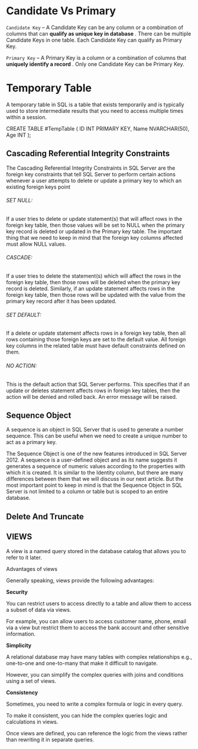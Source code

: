 # Candidate Vs Primary

`Candidate Key` – A Candidate Key can be any column or a combination of columns that can  **qualify as unique key in database** . There can be multiple Candidate Keys in one table. Each Candidate Key can qualify as Primary Key.

`Primary Key` – A Primary Key is a column or a combination of columns that  **uniquely identify a record** . Only one Candidate Key can be Primary Key.

# Temporary Table

A temporary table in SQL is a table that exists temporarily and is typically used to store intermediate results that you need to access multiple times within a session.

CREATE TABLE #TempTable (
    ID INT PRIMARY KEY,
    Name NVARCHAR(50),
    Age INT
);

## **Cascading Referential Integrity Constraints**

The Cascading Referential Integrity Constraints in SQL Server are the foreign key constraints that tell SQL Server to perform certain actions whenever a user attempts to delete or update a primary key to which an existing foreign keys point

###### SET NULL:

If a user tries to delete or update statement(s) that will affect rows in the foreign key table, then those values will be set to NULL when the primary key record is deleted or updated in the Primary key table. The important thing that we need to keep in mind that the foreign key columns affected must allow NULL values.

###### CASCADE:

If a user tries to delete the statement(s) which will affect the rows in the foreign key table, then those rows will be deleted when the primary key record is deleted. Similarly, if an update statement affects rows in the foreign key table, then those rows will be updated with the value from the primary key record after it has been updated.

###### SET DEFAULT:

If a delete or update statement affects rows in a foreign key table, then all rows containing those foreign keys are set to the default value. All foreign key columns in the related table must have default constraints defined on them.

###### NO ACTION:

This is the default action that SQL Server performs. This specifies that if an update or deletes statement affects rows in foreign key tables, then the action will be denied and rolled back. An error message will be raised.

## **Sequence Object**

A sequence is an object in SQL Server that is used to generate a number sequence. This can be useful when we need to create a unique number to act as a primary key.

The Sequence Object is one of the new features introduced in SQL Server 2012. A sequence is a user-defined object and as its name suggests it generates a sequence of numeric values according to the properties with which it is created. It is similar to the Identity column, but there are many differences between them that we will discuss in our next article. But the most important point to keep in mind is that the Sequence Object in SQL Server is not limited to a column or table but is scoped to an entire database.

## Delete And Truncate

## VIEWS

A view is a named query stored in the database catalog that allows you to refer to it later.

Advantages of views

Generally speaking, views provide the following advantages:

**Security**

You can restrict users to access directly to a table and allow them to access a subset of data via views.

For example, you can allow users to access customer name, phone, email via a view but restrict them to access the bank account and other sensitive information.

**Simplicity**

A relational database may have many tables with complex relationships e.g., one-to-one and one-to-many that make it difficult to navigate.

However, you can simplify the complex queries with joins and conditions using a set of views.

**Consistency**

Sometimes, you need to write a complex formula or logic in every query.

To make it consistent, you can hide the complex queries logic and calculations in views.

Once views are defined, you can reference the logic from the views rather than rewriting it in separate queries.
